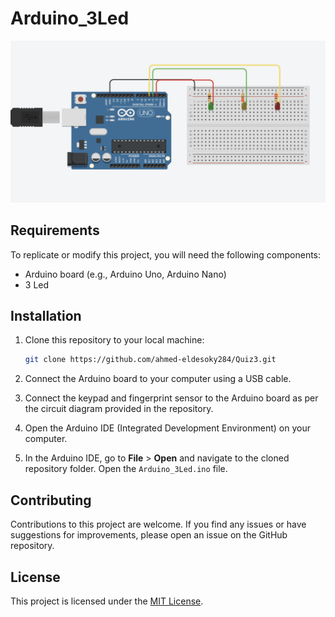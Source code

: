 # Arduino_3Led

![Arduino_3Led](https://github.com/ahmed-eldesoky284/Quiz-2/blob/main/Capture2.png)


## Requirements

To replicate or modify this project, you will need the following components:

- Arduino board (e.g., Arduino Uno, Arduino Nano)
- 3 Led 


## Installation

1. Clone this repository to your local machine:

   ```bash
   git clone https://github.com/ahmed-eldesoky284/Quiz3.git
   ```

2. Connect the Arduino board to your computer using a USB cable.

3. Connect the keypad and fingerprint sensor to the Arduino board as per the circuit diagram provided in the repository.

4. Open the Arduino IDE (Integrated Development Environment) on your computer.

5. In the Arduino IDE, go to **File** > **Open** and navigate to the cloned repository folder. Open the `Arduino_3Led.ino` file.


## Contributing

Contributions to this project are welcome. If you find any issues or have suggestions for improvements, please open an issue on the GitHub repository.

## License

This project is licensed under the [MIT License](LICENSE).
